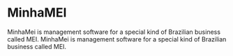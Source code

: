 # MinhaMEI
MinhaMei is management software for a special kind of Brazilian business called MEI.
MinhaMei is management software for a special kind of Brazilian business called MEI.
